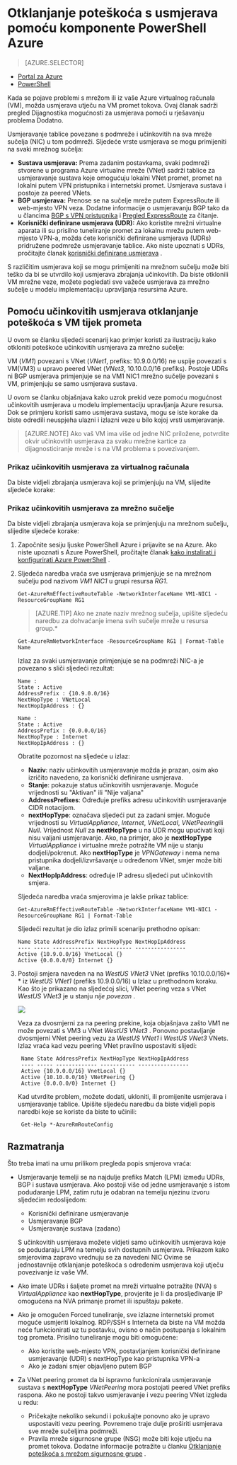 <properties 
   pageTitle="Otklanjanje poteškoća s usmjerava - PowerShell | Microsoft Azure"
   description="Saznajte kako otkloniti poteškoće usmjerava u modelu implementaciju upravljanja resursima Azure pomoću komponente PowerShell Azure."
   services="virtual-network"
   documentationCenter="na"
   authors="AnithaAdusumilli"
   manager="narayan"
   editor=""
   tags="azure-resource-manager"
/>
<tags 
   ms.service="virtual-network"
   ms.devlang="na"
   ms.topic="article"
   ms.tgt_pltfrm="na"
   ms.workload="infrastructure-services"
   ms.date="09/23/2016"
   ms.author="anithaa" />

# <a name="troubleshoot-routes-using-azure-powershell"></a>Otklanjanje poteškoća s usmjerava pomoću komponente PowerShell Azure

> [AZURE.SELECTOR]
- [Portal za Azure](virtual-network-routes-troubleshoot-portal.md)
- [PowerShell](virtual-network-routes-troubleshoot-powershell.md)

Kada se pojave problemi s mrežom ili iz vaše Azure virtualnog računala (VM), možda usmjerava utječu na VM promet tokova. Ovaj članak sadrži pregled Dijagnostika mogućnosti za usmjerava pomoći u rješavanju problema Dodatno.

Usmjeravanje tablice povezane s podmreže i učinkovitih na sva mreže sučelja (NIC) u tom podmreži. Sljedeće vrste usmjerava se mogu primijeniti na svaki mrežnog sučelja:

- **Sustava usmjerava:** Prema zadanim postavkama, svaki podmreži stvorene u programa Azure virtualne mreže (VNet) sadrži tablice za usmjeravanje sustava koje omogućuju lokalni VNet promet, promet na lokalni putem VPN pristupnika i internetski promet. Usmjerava sustava i postoje za peered VNets.
- **BGP usmjerava:** Prenose se na sučelje mreže putem ExpressRoute ili web-mjesto VPN veza. Dodatne informacije o usmjeravanju BGP tako da u člancima [BGP s VPN pristupnika](../vpn-gateway/vpn-gateway-bgp-overview.md) i [Pregled ExpressRoute](../expressroute/expressroute-introduction.md) za čitanje.
- **Korisnički definirane usmjerava (UDR):** Ako koristite mrežni virtualne aparata ili su prisilno tuneliranje promet za lokalnu mrežu putem web-mjesto VPN-a, možda ćete korisnički definirane usmjerava (UDRs) pridružene podmreže usmjeravanje tablice. Ako niste upoznati s UDRs, pročitajte članak [korisnički definirane usmjerava](virtual-networks-udr-overview.md#user-defined-routes) .

S različitim usmjerava koji se mogu primijeniti na mrežnom sučelju može biti teško da bi se utvrdilo koji usmjerava zbrajanja učinkovitih. Da biste otklonili VM mrežne veze, možete pogledati sve važeće usmjerava za mrežno sučelje u modelu implementaciju upravljanja resursima Azure.

## <a name="using-effective-routes-to-troubleshoot-vm-traffic-flow"></a>Pomoću učinkovitih usmjerava otklanjanje poteškoća s VM tijek prometa

U ovom se članku sljedeći scenarij kao primjer koristi za ilustraciju kako otkloniti poteškoće učinkovitih usmjerava za mrežno sučelje:

VM (*VM1*) povezani s VNet (*VNet1*, prefiks: 10.9.0.0/16) ne uspije povezati s VM(VM3) u upravo peered VNet (*VNet3*, 10.10.0.0/16 prefiks). Postoje UDRs ni BGP usmjerava primjenjuje se na VM1 NIC1 mrežno sučelje povezani s VM, primjenjuju se samo usmjerava sustava.

U ovom se članku objašnjava kako uzrok prekid veze pomoću mogućnost učinkovitih usmjerava u modelu implementaciju upravljanja Azure resursa.
Dok se primjeru koristi samo usmjerava sustava, mogu se iste korake da biste odredili neuspjeha ulazni i izlazni veze u bilo kojoj vrsti usmjeravanje.

>[AZURE.NOTE] Ako vaš VM ima više od jedne NIC priložene, potvrdite okvir učinkovitih usmjerava za svaku mrežne kartice za dijagnosticiranje mreže i s na VM problema s povezivanjem.

### <a name="view-effective-routes-for-a-virtual-machine"></a>Prikaz učinkovitih usmjerava za virtualnog računala

Da biste vidjeli zbrajanja usmjerava koji se primjenjuju na VM, slijedite sljedeće korake:

### <a name="view-effective-routes-for-a-network-interface"></a>Prikaz učinkovitih usmjerava za mrežno sučelje

Da biste vidjeli zbrajanja usmjerava koja se primjenjuju na mrežnom sučelju, slijedite sljedeće korake:

1.  Započnite sesiju ljuske PowerShell Azure i prijavite se na Azure. Ako niste upoznati s Azure PowerShell, pročitajte članak [kako instalirati i konfigurirati Azure PowerShell](../powershell-install-configure.md) .

2.  Sljedeća naredba vraća sve usmjerava primjenjuje se na mrežnom sučelju pod nazivom *VM1 NIC1* u grupi resursa *RG1*.

        Get-AzureRmEffectiveRouteTable -NetworkInterfaceName VM1-NIC1 -ResourceGroupName RG1

    >[AZURE.TIP] Ako ne znate naziv mrežnog sučelja, upišite sljedeću naredbu za dohvaćanje imena svih sučelje mreže u resursa group.*

        Get-AzureRmNetworkInterface -ResourceGroupName RG1 | Format-Table Name

    Izlaz za svaki usmjeravanje primjenjuje se na podmreži NIC-a je povezano s sliči sljedeći rezultat:

        Name :
        State : Active
        AddressPrefix : {10.9.0.0/16}
        NextHopType : VNetLocal
        NextHopIpAddress : {}

        Name :
        State : Active
        AddressPrefix : {0.0.0.0/16}
        NextHopType : Internet
        NextHopIpAddress : {}

    Obratite pozornost na sljedeće u izlaz:
    - **Naziv**: naziv učinkovitih usmjeravanje možda je prazan, osim ako izričito navedeno, za korisnički definirane usmjerava. 
    - **Stanje**: pokazuje status učinkovitih usmjeravanje. Moguće vrijednosti su "Aktivan" ili "Nije valjana"
    - **AddressPrefixes**: Određuje prefiks adresu učinkovitih usmjeravanje CIDR notacijom. 
    - **nextHopType**: označava sljedeći put za zadani smjer. Moguće vrijednosti su *VirtualAppliance*, *Internet*, *VNetLocal*, *VNetPeering*ili *Null*. Vrijednost *Null* za **nextHopType** u na UDR mogu upućivati koji nisu valjani usmjeravanje. Ako, na primjer, ako je **nextHopType** *VirtualAppliance* i virtualne mreže potražite VM nije u stanju dodjeli/pokrenut. Ako **nextHopType** je *VPNGateway* i nema nema pristupnika dodjeli/izvršavanje u određenom VNet, smjer može biti valjane.
    - **NextHopIpAddress**: određuje IP adresu sljedeći put učinkovitih smjera.
    
    Sljedeća naredba vraća smjerovima je lakše prikaz tablice:

        Get-AzureRmEffectiveRouteTable -NetworkInterfaceName VM1-NIC1 -ResourceGroupName RG1 | Format-Table

    Sljedeći rezultat je dio izlaz primili scenariju prethodno opisan:

        Name State AddressPrefix NextHopType NextHopIpAddress
        ---- ----- ------------- ----------- ----------------
        Active {10.9.0.0/16} VnetLocal {}
        Active {0.0.0.0/0} Internet {}
    

3. Postoji smjera naveden na na *WestUS VNet3* VNet (prefiks 10.10.0.0/16)* * iz *WestUS VNet1* (prefiks 10.9.0.0/16) u Izlaz u prethodnom koraku. Kao što je prikazano na sljedećoj slici, VNet peering veza s VNet *WestUS VNet3* je u stanju *nije povezan* .
    
    ![](./media/virtual-network-routes-troubleshoot-portal/image4.png)

    Veza za dvosmjerni za na peering prekine, koja objašnjava zašto VM1 ne može povezati s VM3 u VNet *WestUS VNet3* . Ponovno postavljanje dvosmjerni VNet peering vezu za *WestUS VNet1* i *WestUS VNet3* VNets. Izlaz vraća kad vezu peering VNet pravilno uspostaviti slijedi:

        Name State AddressPrefix NextHopType NextHopIpAddress
        ---- ----- ------------- ----------- ----------------
        Active {10.9.0.0/16} VnetLocal {}
        Active {10.10.0.0/16} VNetPeering {}
        Active {0.0.0.0/0} Internet {}
        
    Kad utvrdite problem, možete dodati, ukloniti, ili promijenite usmjerava i usmjeravanje tablice. Upišite sljedeću naredbu da biste vidjeli popis naredbi koje se koriste da biste to učinili:

        Get-Help *-AzureRmRouteConfig

## <a name="considerations"></a>Razmatranja

Što treba imati na umu prilikom pregleda popis smjerova vraća:

- Usmjeravanje temelji se na najdulje prefiks Match (LPM) između UDRs, BGP i sustava usmjerava. Ako postoji više od jedne usmjeravanje s istom podudaranje LPM, zatim rutu je odabran na temelju njezinu izvoru sljedećim redoslijedom:
    - Korisnički definirane usmjeravanje
    - Usmjeravanje BGP
    - Usmjeravanje sustava (zadano)

    S učinkovitih usmjerava možete vidjeti samo učinkovitih usmjerava koje se podudaraju LPM na temelju svih dostupnih usmjerava. Prikazom kako smjerovima zapravo vrednuju se za navedeni NIC Ovime se jednostavnije otklanjanje poteškoća s određenim usmjerava koji utječu povezivanje iz vaše VM.

- Ako imate UDRs i šaljete promet na mreži virtualne potražite (NVA) s *VirtualAppliance* kao **nextHopType**, provjerite je li da prosljeđivanje IP omogućena na NVA primanje promet ili ispuštaju pakete. 
- Ako je omogućen Forced tuneliranje, sve izlazne internetski promet moguće usmjeriti lokalnog. RDP/SSH s Interneta da biste na VM možda neće funkcionirati uz tu postavku, ovisno o način postupanja s lokalnim tog prometa. 
  Prisilno tuneliranje mogu biti omogućene:
    - Ako koristite web-mjesto VPN, postavljanjem korisnički definirane usmjeravanje (UDR) s nextHopType kao pristupnika VPN-a
    - Ako je zadani smjer objavljeno putem BGP
- Za VNet peering promet da bi ispravno funkcionirala usmjeravanje sustava s **nextHopType** *VNetPeering* mora postojati peered VNet prefiks raspona. Ako ne postoji takvo usmjeravanje i vezu peering VNet izgleda u redu:
    - Pričekajte nekoliko sekundi i pokušajte ponovno ako je upravo uspostaviti vezu peering. Povremeno traje dulje proširiti usmjerava sve mreže sučeljima podmreži.
    - Pravila mreže sigurnosne grupe (NSG) može biti koje utječu na promet tokova. Dodatne informacije potražite u članku [Otklanjanje poteškoća s mrežom sigurnosne grupe](virtual-network-nsg-troubleshoot-powershell.md) .
